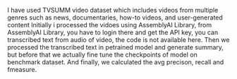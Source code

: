 I have used TVSUMM video dataset which includes videos from multiple genres such as news, documentaries, how-to videos, and user-generated content
Initially i processed the vidoes using AssemblyAI Library, from AssemblyAI Library, you have to login there and get the API key, you can transcribed text from audio of video, the code is not available here. 
Then we processed the transcribed text in petrained model and generate summary, but before that we actually fine tune the checkpoints of model on benchmark dataset.
And finally, we calculated the avg precison, recall and fmeasure.

